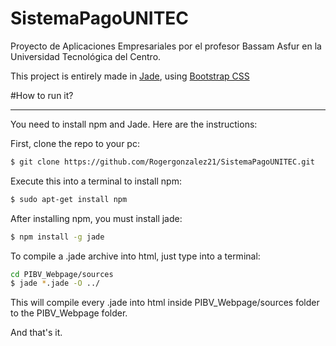SistemaPagoUNITEC
=================

Proyecto de Aplicaciones Empresariales por el profesor Bassam Asfur en la Universidad Tecnológica del Centro.

This project is entirely made in [Jade](https://github.com/visionmedia/jade), using [Bootstrap CSS](http://twitter.github.com/bootstrap/)

#How to run it?
* * *

You need to install npm and Jade. Here are the instructions:

First, clone the repo to your pc:

```bash
$ git clone https://github.com/Rogergonzalez21/SistemaPagoUNITEC.git
```

Execute this into a terminal to install npm:
```bash
$ sudo apt-get install npm
```

After installing npm, you must install jade:
```bash
$ npm install -g jade
```

To compile a .jade archive into html, just type into a terminal:
```bash
cd PIBV_Webpage/sources
$ jade *.jade -O ../
```
This will compile every .jade into html inside PIBV_Webpage/sources folder to the PIBV_Webpage folder.

And that's it.
